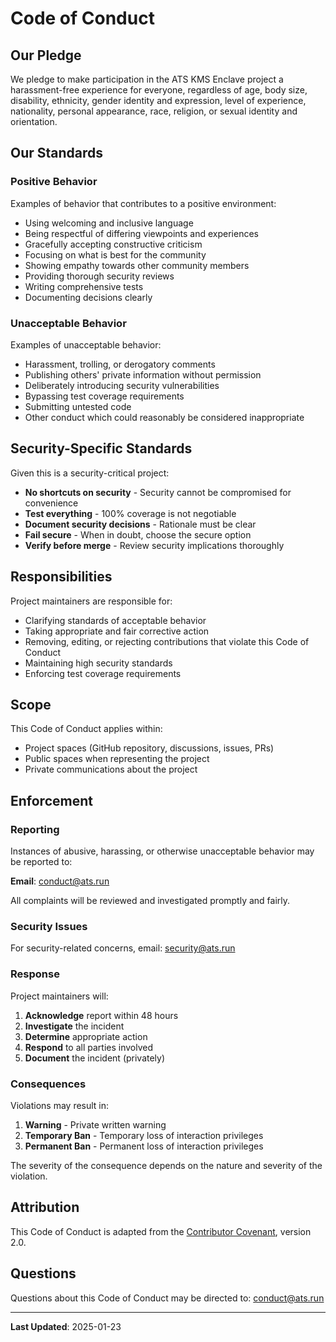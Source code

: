 # Code of Conduct

## Our Pledge

We pledge to make participation in the ATS KMS Enclave project a harassment-free experience for everyone, regardless of age, body size, disability, ethnicity, gender identity and expression, level of experience, nationality, personal appearance, race, religion, or sexual identity and orientation.

## Our Standards

### Positive Behavior

Examples of behavior that contributes to a positive environment:

- Using welcoming and inclusive language
- Being respectful of differing viewpoints and experiences
- Gracefully accepting constructive criticism
- Focusing on what is best for the community
- Showing empathy towards other community members
- Providing thorough security reviews
- Writing comprehensive tests
- Documenting decisions clearly

### Unacceptable Behavior

Examples of unacceptable behavior:

- Harassment, trolling, or derogatory comments
- Publishing others' private information without permission
- Deliberately introducing security vulnerabilities
- Bypassing test coverage requirements
- Submitting untested code
- Other conduct which could reasonably be considered inappropriate

## Security-Specific Standards

Given this is a security-critical project:

- **No shortcuts on security** - Security cannot be compromised for convenience
- **Test everything** - 100% coverage is not negotiable
- **Document security decisions** - Rationale must be clear
- **Fail secure** - When in doubt, choose the secure option
- **Verify before merge** - Review security implications thoroughly

## Responsibilities

Project maintainers are responsible for:

- Clarifying standards of acceptable behavior
- Taking appropriate and fair corrective action
- Removing, editing, or rejecting contributions that violate this Code of Conduct
- Maintaining high security standards
- Enforcing test coverage requirements

## Scope

This Code of Conduct applies within:

- Project spaces (GitHub repository, discussions, issues, PRs)
- Public spaces when representing the project
- Private communications about the project

## Enforcement

### Reporting

Instances of abusive, harassing, or otherwise unacceptable behavior may be reported to:

**Email**: conduct@ats.run

All complaints will be reviewed and investigated promptly and fairly.

### Security Issues

For security-related concerns, email: security@ats.run

### Response

Project maintainers will:

1. **Acknowledge** report within 48 hours
2. **Investigate** the incident
3. **Determine** appropriate action
4. **Respond** to all parties involved
5. **Document** the incident (privately)

### Consequences

Violations may result in:

1. **Warning** - Private written warning
2. **Temporary Ban** - Temporary loss of interaction privileges
3. **Permanent Ban** - Permanent loss of interaction privileges

The severity of the consequence depends on the nature and severity of the violation.

## Attribution

This Code of Conduct is adapted from the [Contributor Covenant](https://www.contributor-covenant.org/), version 2.0.

## Questions

Questions about this Code of Conduct may be directed to: conduct@ats.run

---

**Last Updated**: 2025-01-23
